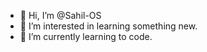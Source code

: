 - 👋 Hi, I’m @Sahil-OS
- 👀 I’m interested in learning something new.
- 🌱 I’m currently learning to code.
